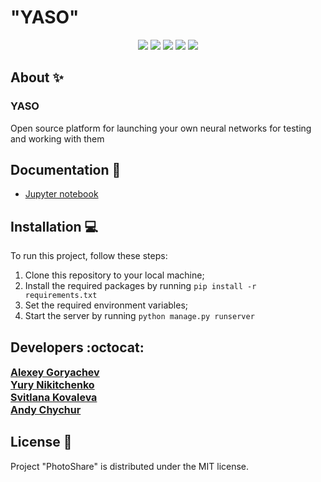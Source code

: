 # "YASO" 


<p align="center">
   <img src="https://img.shields.io/badge/Language-Python-9cf">
   <img src="https://img.shields.io/badge/Django-5.0.2-brightgreen">
   <img src="https://img.shields.io/badge/TensorFlow-2.15.0-orange">
   <img src="https://img.shields.io/badge/Jupyter-1.0.0-informational">
   <img src="https://img.shields.io/badge/License-MIT-yellow">
</p>



## About ✨

### YASO 
Open source platform for launching your own neural networks for testing and working with them


## Documentation 📗
 - [Jupyter notebook](https://github.com/Alexey-Goryachev/YASO/blob/main/impred/data/YASO_cifar_10_model_ipynb_2.ipynb)


## Installation 💻
To run this project, follow these steps:

1. Clone this repository to your local machine;
2. Install the required packages by running ```pip install -r requirements.txt```
3. Set the required environment variables;
4. Start the server by running ```python manage.py runserver```

## Developers :octocat:

<div align="">
    <a style="font-size: 16px" href="https://github.com/Alexey-Goryachev"><b>Alexey Goryachev</b></a><br>
    <a style="font-size: 16px" href="https://github.com/NikYurchik"><b>Yury Nikitchenko</b></a><br>
    <a style="font-size: 16px" href="https://github.com/svitlana2299"><b>Svitlana Kovaleva</b></a><br>
    <a style="font-size: 16px" href="https://github.com/chychur"><b>Andy Chychur</b></a>
</div>


## License 🔱
Project "PhotoShare" is distributed under the MIT license.
